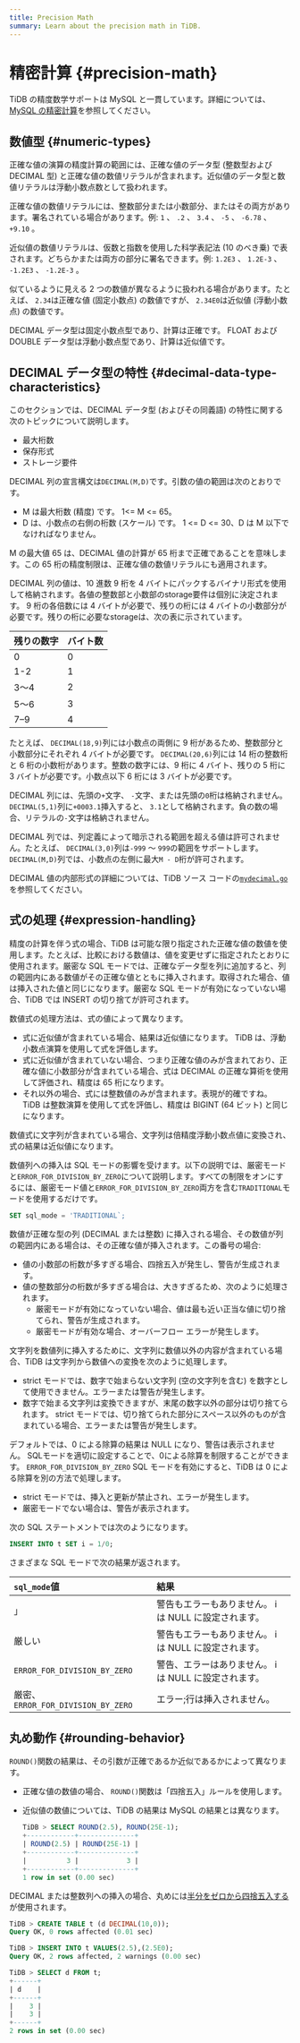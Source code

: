 ```yaml
---
title: Precision Math
summary: Learn about the precision math in TiDB.
---
```


# 精密計算 {#precision-math}

TiDB の精度数学サポートは MySQL と一貫しています。詳細については、 [<a href="https://dev.mysql.com/doc/refman/5.7/en/precision-math.html">MySQL の精密計算</a>](https://dev.mysql.com/doc/refman/5.7/en/precision-math.html)を参照してください。

## 数値型 {#numeric-types}

正確な値の演算の精度計算の範囲には、正確な値のデータ型 (整数型および DECIMAL 型) と正確な値の数値リテラルが含まれます。近似値のデータ型と数値リテラルは浮動小数点数として扱われます。

正確な値の数値リテラルには、整数部分または小数部分、またはその両方があります。署名されている場合があります。例: `1` 、 `.2` 、 `3.4` 、 `-5` 、 `-6.78` 、 `+9.10` 。

近似値の数値リテラルは、仮数と指数を使用した科学表記法 (10 のべき乗) で表されます。どちらかまたは両方の部分に署名できます。例: `1.2E3` 、 `1.2E-3` 、 `-1.2E3` 、 `-1.2E-3` 。

似ているように見える 2 つの数値が異なるように扱われる場合があります。たとえば、 `2.34`は正確な値 (固定小数点) の数値ですが、 `2.34E0`は近似値 (浮動小数点) の数値です。

DECIMAL データ型は固定小数点型であり、計算は正確です。 FLOAT および DOUBLE データ型は浮動小数点型であり、計算は近似値です。

## DECIMAL データ型の特性 {#decimal-data-type-characteristics}

このセクションでは、DECIMAL データ型 (およびその同義語) の特性に関する次のトピックについて説明します。

-   最大桁数
-   保存形式
-   ストレージ要件

DECIMAL 列の宣言構文は`DECIMAL(M,D)`です。引数の値の範囲は次のとおりです。

-   M は最大桁数 (精度) です。 1&lt;= M &lt;= 65。
-   D は、小数点の右側の桁数 (スケール) です。 1 &lt;= D &lt;= 30、D は M 以下でなければなりません。

M の最大値 65 は、DECIMAL 値の計算が 65 桁まで正確であることを意味します。この 65 桁の精度制限は、正確な値の数値リテラルにも適用されます。

DECIMAL 列の値は、10 進数 9 桁を 4 バイトにパックするバイナリ形式を使用して格納されます。各値の整数部と小数部のstorage要件は個別に決定されます。 9 桁の各倍数には 4 バイトが必要で、残りの桁には 4 バイトの小数部分が必要です。残りの桁に必要なstorageは、次の表に示されています。

| 残りの数字 | バイト数 |
| ----- | ---- |
| 0     | 0    |
| 1-2   | 1    |
| 3～4   | 2    |
| 5～6   | 3    |
| 7–9   | 4    |

たとえば、 `DECIMAL(18,9)`列には小数点の両側に 9 桁があるため、整数部分と小数部分にそれぞれ 4 バイトが必要です。 `DECIMAL(20,6)`列には 14 桁の整数桁と 6 桁の小数桁があります。整数の数字には、9 桁に 4 バイト、残りの 5 桁に 3 バイトが必要です。小数点以下 6 桁には 3 バイトが必要です。

DECIMAL 列には、先頭の`+`文字、 `-`文字、または先頭の`0`桁は格納されません。 `DECIMAL(5,1)`列に`+0003.1`挿入すると、 `3.1`として格納されます。負の数の場合、リテラルの`-`文字は格納されません。

DECIMAL 列では、列定義によって暗示される範囲を超える値は許可されません。たとえば、 `DECIMAL(3,0)`列は`-999` ～ `999`の範囲をサポートします。 `DECIMAL(M,D)`列では、小数点の左側に最大`M - D`桁が許可されます。

DECIMAL 値の内部形式の詳細については、TiDB ソース コードの[<a href="https://github.com/pingcap/tidb/blob/master/types/mydecimal.go">`mydecimal.go`</a>](https://github.com/pingcap/tidb/blob/master/types/mydecimal.go)を参照してください。

## 式の処理 {#expression-handling}

精度の計算を伴う式の場合、TiDB は可能な限り指定された正確な値の数値を使用します。たとえば、比較における数値は、値を変更せずに指定されたとおりに使用されます。厳密な SQL モードでは、正確なデータ型を列に追加すると、列の範囲内にある数値がその正確な値とともに挿入されます。取得された場合、値は挿入された値と同じになります。厳密な SQL モードが有効になっていない場合、TiDB では INSERT の切り捨てが許可されます。

数値式の処理方法は、式の値によって異なります。

-   式に近似値が含まれている場合、結果は近似値になります。 TiDB は、浮動小数点演算を使用して式を評価します。
-   式に近似値が含まれていない場合、つまり正確な値のみが含まれており、正確な値に小数部分が含まれている場合、式は DECIMAL の正確な算術を使用して評価され、精度は 65 桁になります。
-   それ以外の場合、式には整数値のみが含まれます。表現が的確ですね。 TiDB は整数演算を使用して式を評価し、精度は BIGINT (64 ビット) と同じになります。

数値式に文字列が含まれている場合、文字列は倍精度浮動小数点値に変換され、式の結果は近似値になります。

数値列への挿入は SQL モードの影響を受けます。以下の説明では、厳密モードと`ERROR_FOR_DIVISION_BY_ZERO`について説明します。すべての制限をオンにするには、厳密モード値と`ERROR_FOR_DIVISION_BY_ZERO`両方を含む`TRADITIONAL`モードを使用するだけです。

```sql
SET sql_mode = 'TRADITIONAL`;
```

数値が正確な型の列 (DECIMAL または整数) に挿入される場合、その数値が列の範囲内にある場合は、その正確な値が挿入されます。この番号の場合:

-   値の小数部の桁数が多すぎる場合、四捨五入が発生し、警告が生成されます。
-   値の整数部分の桁数が多すぎる場合は、大きすぎるため、次のように処理されます。
    -   厳密モードが有効になっていない場合、値は最も近い正当な値に切り捨てられ、警告が生成されます。
    -   厳密モードが有効な場合、オーバーフロー エラーが発生します。

文字列を数値列に挿入するために、文字列に数値以外の内容が含まれている場合、TiDB は文字列から数値への変換を次のように処理します。

-   strict モードでは、数字で始まらない文字列 (空の文字列を含む) を数字として使用できません。エラーまたは警告が発生します。
-   数字で始まる文字列は変換できますが、末尾の数字以外の部分は切り捨てられます。 strict モードでは、切り捨てられた部分にスペース以外のものが含まれている場合、エラーまたは警告が発生します。

デフォルトでは、0 による除算の結果は NULL になり、警告は表示されません。 SQLモードを適切に設定することで、0による除算を制限することができます。 `ERROR_FOR_DIVISION_BY_ZERO` SQL モードを有効にすると、TiDB は 0 による除算を別の方法で処理します。

-   strict モードでは、挿入と更新が禁止され、エラーが発生します。
-   厳密モードでない場合は、警告が表示されます。

次の SQL ステートメントでは次のようになります。

```sql
INSERT INTO t SET i = 1/0;
```

さまざまな SQL モードで次の結果が返されます。

| `sql_mode`値                      | 結果                              |
| :------------------------------- | :------------------------------ |
| 」                                | 警告もエラーもありません。 i は NULL に設定されます。 |
| 厳しい                              | 警告もエラーもありません。 i は NULL に設定されます。 |
| `ERROR_FOR_DIVISION_BY_ZERO`     | 警告、エラーはありません。 i は NULL に設定されます。 |
| 厳密、 `ERROR_FOR_DIVISION_BY_ZERO` | エラー;行は挿入されません。                  |

## 丸め動作 {#rounding-behavior}

`ROUND()`関数の結果は、その引数が正確であるか近似であるかによって異なります。

-   正確な値の数値の場合、 `ROUND()`関数は「四捨五入」ルールを使用します。
-   近似値の数値については、TiDB の結果は MySQL の結果とは異なります。

    ```sql
    TiDB > SELECT ROUND(2.5), ROUND(25E-1);
    +------------+--------------+
    | ROUND(2.5) | ROUND(25E-1) |
    +------------+--------------+
    |          3 |            3 |
    +------------+--------------+
    1 row in set (0.00 sec)
    ```

DECIMAL または整数列への挿入の場合、丸めには[<a href="https://en.wikipedia.org/wiki/Rounding#Round_half_away_from_zero">半分をゼロから四捨五入する</a>](https://en.wikipedia.org/wiki/Rounding#Round_half_away_from_zero)が使用されます。

```sql
TiDB > CREATE TABLE t (d DECIMAL(10,0));
Query OK, 0 rows affected (0.01 sec)

TiDB > INSERT INTO t VALUES(2.5),(2.5E0);
Query OK, 2 rows affected, 2 warnings (0.00 sec)

TiDB > SELECT d FROM t;
+------+
| d    |
+------+
|    3 |
|    3 |
+------+
2 rows in set (0.00 sec)
```
